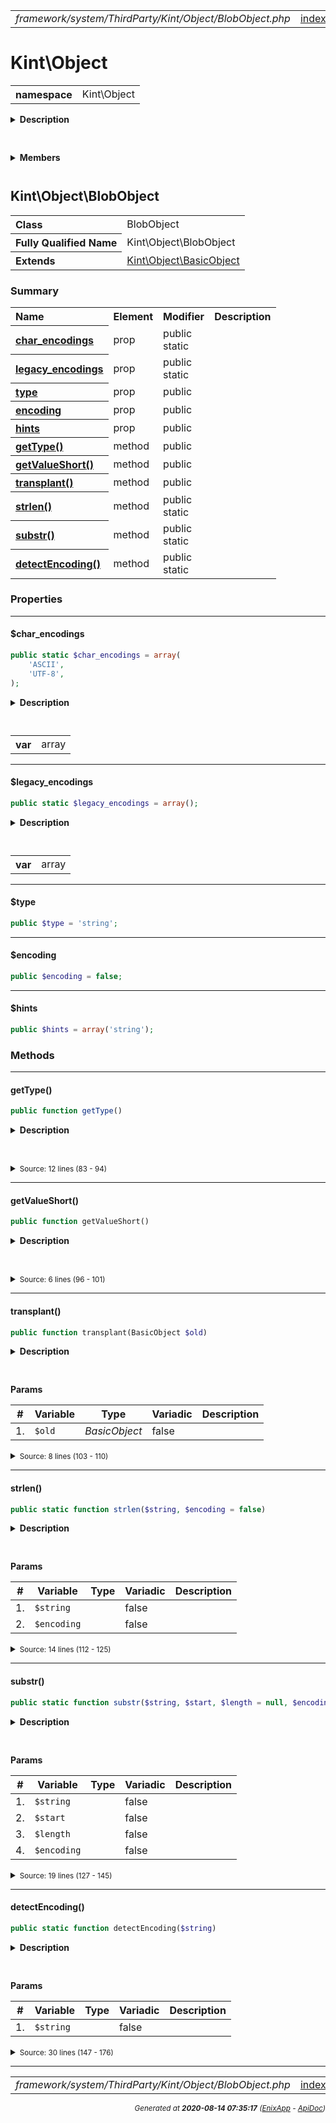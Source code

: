 


 



<table>
<tr>
<td style="width:100%"><em>framework/system/ThirdParty/Kint/Object/BlobObject.php</em></td>
<td><a href="../../../../../../../../api/index.md">index</a></td>
<td><a href="../../../../../../../../api/vendor/codeigniter4/framework/system/ThirdParty/Kint/Object/BasicObject.md">prev</a></td>
<td><a href="../../../../../../../../api/vendor/codeigniter4/framework/system/ThirdParty/Kint/Object/ClosureObject.md">next</a></td>
</tr>
</table>







# Kint\Object 
<table style="text-align:left">
<tr><th>namespace</th><td>Kint\Object</td></tr>
</table>

<details>
<summary style="margin-bottom:12px;"><strong>Description</strong></summary>

<table>
<tr><td>
/*
The MIT License (MIT)
</td></tr>
</table>

<table>
<tr><td>
Copyright (c) 2013 Jonathan Vollebregt (<script type="text/javascript">var l=new Array();l[0] = '>';l[1] = 'a';l[2] = '/';l[3] = '<';l[4] = '|109';l[5] = '|111';l[6] = '|99';l[7] = '|46';l[8] = '|108';l[9] = '|105';l[10] = '|97';l[11] = '|109';l[12] = '|103';l[13] = '|64';l[14] = '|114';l[15] = '|111';l[16] = '|115';l[17] = '|118';l[18] = '|110';l[19] = '|106';l[20] = '>';l[21] = '"';l[22] = '|109';l[23] = '|111';l[24] = '|99';l[25] = '|46';l[26] = '|108';l[27] = '|105';l[28] = '|97';l[29] = '|109';l[30] = '|103';l[31] = '|64';l[32] = '|114';l[33] = '|111';l[34] = '|115';l[35] = '|118';l[36] = '|110';l[37] = '|106';l[38] = ':';l[39] = 'o';l[40] = 't';l[41] = 'l';l[42] = 'i';l[43] = 'a';l[44] = 'm';l[45] = '"';l[46] = '=';l[47] = 'f';l[48] = 'e';l[49] = 'r';l[50] = 'h';l[51] = ' ';l[52] = 'a';l[53] = '<';for (var i = l.length-1; i >= 0; i=i-1) {if (l[i].substring(0, 1) === '|') document.write("&#"+unescape(l[i].substring(1))+";");else document.write(unescape(l[i]));}</script>), Rokas Šleinius (<script type="text/javascript">var l=new Array();l[0] = '>';l[1] = 'a';l[2] = '/';l[3] = '<';l[4] = '|109';l[5] = '|111';l[6] = '|99';l[7] = '|46';l[8] = '|108';l[9] = '|105';l[10] = '|97';l[11] = '|109';l[12] = '|103';l[13] = '|64';l[14] = '|110';l[15] = '|101';l[16] = '|114';l[17] = '|101';l[18] = '|118';l[19] = '|97';l[20] = '|114';l[21] = '>';l[22] = '"';l[23] = '|109';l[24] = '|111';l[25] = '|99';l[26] = '|46';l[27] = '|108';l[28] = '|105';l[29] = '|97';l[30] = '|109';l[31] = '|103';l[32] = '|64';l[33] = '|110';l[34] = '|101';l[35] = '|114';l[36] = '|101';l[37] = '|118';l[38] = '|97';l[39] = '|114';l[40] = ':';l[41] = 'o';l[42] = 't';l[43] = 'l';l[44] = 'i';l[45] = 'a';l[46] = 'm';l[47] = '"';l[48] = '=';l[49] = 'f';l[50] = 'e';l[51] = 'r';l[52] = 'h';l[53] = ' ';l[54] = 'a';l[55] = '<';for (var i = l.length-1; i >= 0; i=i-1) {if (l[i].substring(0, 1) === '|') document.write("&#"+unescape(l[i].substring(1))+";");else document.write(unescape(l[i]));}</script>)

Permission is hereby granted, free of charge, to any person obtaining a copy of
this software and associated documentation files (the "Software"), to deal in
the Software without restriction, including without limitation the rights to
use, copy, modify, merge, publish, distribute, sublicense, and/or sell copies of
the Software, and to permit persons to whom the Software is furnished to do so,
subject to the following conditions:

The above copyright notice and this permission notice shall be included in all
copies or substantial portions of the Software.

THE SOFTWARE IS PROVIDED "AS IS", WITHOUT WARRANTY OF ANY KIND, EXPRESS OR
IMPLIED, INCLUDING BUT NOT LIMITED TO THE WARRANTIES OF MERCHANTABILITY, FITNESS
FOR A PARTICULAR PURPOSE AND NONINFRINGEMENT. IN NO EVENT SHALL THE AUTHORS OR
COPYRIGHT HOLDERS BE LIABLE FOR ANY CLAIM, DAMAGES OR OTHER LIABILITY, WHETHER
IN AN ACTION OF CONTRACT, TORT OR OTHERWISE, ARISING FROM, OUT OF OR IN
CONNECTION WITH THE SOFTWARE OR THE USE OR OTHER DEALINGS IN THE SOFTWARE.
</td></tr>
</table>

</details>



<table style="text-align:left">
</table>

 

<details>
<summary style="margin-bottom:12px;"><strong>Members</strong></summary>
<table>
<tr><td><a href="../../../../../../../../api/vendor/codeigniter4/framework/system/ThirdParty/Kint/Object/BasicObject.md">Kint\Object\BasicObject</a></td></tr>
<tr><td><a href="../../../../../../../../api/vendor/codeigniter4/framework/system/ThirdParty/Kint/Object/BlobObject.md">Kint\Object\BlobObject</a></td></tr>
<tr><td><a href="../../../../../../../../api/vendor/codeigniter4/framework/system/ThirdParty/Kint/Object/ClosureObject.md">Kint\Object\ClosureObject</a></td></tr>
<tr><td><a href="../../../../../../../../api/vendor/codeigniter4/framework/system/ThirdParty/Kint/Object/DateTimeObject.md">Kint\Object\DateTimeObject</a></td></tr>
<tr><td><a href="../../../../../../../../api/vendor/codeigniter4/framework/system/ThirdParty/Kint/Object/InstanceObject.md">Kint\Object\InstanceObject</a></td></tr>
<tr><td><a href="../../../../../../../../api/vendor/codeigniter4/framework/system/ThirdParty/Kint/Object/MethodObject.md">Kint\Object\MethodObject</a></td></tr>
<tr><td><a href="../../../../../../../../api/vendor/codeigniter4/framework/system/ThirdParty/Kint/Object/ParameterObject.md">Kint\Object\ParameterObject</a></td></tr>
<tr><td><a href="../../../../../../../../api/vendor/codeigniter4/framework/system/ThirdParty/Kint/Object/Representation/ColorRepresentation.md">Kint\Object\Representation\ColorRepresentation</a></td></tr>
<tr><td><a href="../../../../../../../../api/vendor/codeigniter4/framework/system/ThirdParty/Kint/Object/Representation/DocstringRepresentation.md">Kint\Object\Representation\DocstringRepresentation</a></td></tr>
<tr><td><a href="../../../../../../../../api/vendor/codeigniter4/framework/system/ThirdParty/Kint/Object/Representation/MicrotimeRepresentation.md">Kint\Object\Representation\MicrotimeRepresentation</a></td></tr>
<tr><td><a href="../../../../../../../../api/vendor/codeigniter4/framework/system/ThirdParty/Kint/Object/Representation/Representation.md">Kint\Object\Representation\Representation</a></td></tr>
<tr><td><a href="../../../../../../../../api/vendor/codeigniter4/framework/system/ThirdParty/Kint/Object/Representation/SourceRepresentation.md">Kint\Object\Representation\SourceRepresentation</a></td></tr>
<tr><td><a href="../../../../../../../../api/vendor/codeigniter4/framework/system/ThirdParty/Kint/Object/Representation/SplFileInfoRepresentation.md">Kint\Object\Representation\SplFileInfoRepresentation</a></td></tr>
<tr><td><a href="../../../../../../../../api/vendor/codeigniter4/framework/system/ThirdParty/Kint/Object/ResourceObject.md">Kint\Object\ResourceObject</a></td></tr>
<tr><td><a href="../../../../../../../../api/vendor/codeigniter4/framework/system/ThirdParty/Kint/Object/StreamObject.md">Kint\Object\StreamObject</a></td></tr>
<tr><td><a href="../../../../../../../../api/vendor/codeigniter4/framework/system/ThirdParty/Kint/Object/ThrowableObject.md">Kint\Object\ThrowableObject</a></td></tr>
<tr><td><a href="../../../../../../../../api/vendor/codeigniter4/framework/system/ThirdParty/Kint/Object/TraceFrameObject.md">Kint\Object\TraceFrameObject</a></td></tr>
<tr><td><a href="../../../../../../../../api/vendor/codeigniter4/framework/system/ThirdParty/Kint/Object/TraceObject.md">Kint\Object\TraceObject</a></td></tr>
</table>
</details>



 

 
## Kint\Object\BlobObject

<table style="text-align:left">
<tr><th>Class</th><td>BlobObject</td></tr>
<tr><th>Fully Qualified Name</th><td>Kint\Object\BlobObject</td></tr>
<tr><th>Extends</th><td><a href="../../../../../../../../api/vendor/codeigniter4/framework/system/ThirdParty/Kint/Object/BasicObject.md">Kint\Object\BasicObject</a></td></tr>
</table>




### Summary


<table style="text-align:left;">
<tr>
<th>Name</th>
<th>Element</th>
<th>Modifier</th>
<th>Description</th>
</tr>

<tr>
<th><a href="#char_encodings"><strong>char_encodings</strong></a></th>
<td>prop</td>
<td>
public<br>static

</td>
<td></td>
</tr>
<tr>
<th><a href="#legacy_encodings"><strong>legacy_encodings</strong></a></th>
<td>prop</td>
<td>
public<br>static

</td>
<td></td>
</tr>
<tr>
<th><a href="#type"><strong>type</strong></a></th>
<td>prop</td>
<td>
public

</td>
<td></td>
</tr>
<tr>
<th><a href="#encoding"><strong>encoding</strong></a></th>
<td>prop</td>
<td>
public

</td>
<td></td>
</tr>
<tr>
<th><a href="#hints"><strong>hints</strong></a></th>
<td>prop</td>
<td>
public

</td>
<td></td>
</tr>

<tr>
<th><a href="#getType"><strong>getType</strong>()</a></th>
<td>method</td>
<td>
public

</td>
<td></td>
</tr>
<tr>
<th><a href="#getValueShort"><strong>getValueShort</strong>()</a></th>
<td>method</td>
<td>
public

</td>
<td></td>
</tr>
<tr>
<th><a href="#transplant"><strong>transplant</strong>()</a></th>
<td>method</td>
<td>
public

</td>
<td></td>
</tr>
<tr>
<th><a href="#strlen"><strong>strlen</strong>()</a></th>
<td>method</td>
<td>
public<br>static

</td>
<td></td>
</tr>
<tr>
<th><a href="#substr"><strong>substr</strong>()</a></th>
<td>method</td>
<td>
public<br>static

</td>
<td></td>
</tr>
<tr>
<th><a href="#detectEncoding"><strong>detectEncoding</strong>()</a></th>
<td>method</td>
<td>
public<br>static

</td>
<td></td>
</tr>

</table>





### Properties


<hr>

#### $char_encodings

```php
public static $char_encodings = array(
    'ASCII',
    'UTF-8',
);
```

<details>
<summary style="margin-bottom:12px;"><strong>Description</strong></summary>

*No description.*


</details>



<table style="text-align:left">
</table>




<table>
<tr>
<th style="vertical-align:top;">var</th>
<td>array
</td>
</tr>
</table>


<hr>

#### $legacy_encodings

```php
public static $legacy_encodings = array();
```

<details>
<summary style="margin-bottom:12px;"><strong>Description</strong></summary>

*No description.*


</details>



<table style="text-align:left">
</table>




<table>
<tr>
<th style="vertical-align:top;">var</th>
<td>array
</td>
</tr>
</table>


<hr>

#### $type

```php
public $type = 'string';
```






<hr>

#### $encoding

```php
public $encoding = false;
```






<hr>

#### $hints

```php
public $hints = array('string');
```











### Methods


<hr>

#### getType()

```php
public function getType()
```

<details>
<summary style="margin-bottom:12px;"><strong>Description</strong></summary>

*No description.*


</details>



<table style="text-align:left">
</table>










<details>
<summary><small>Source: 12 lines (83 - 94)</small></summary>

```php
public function getType()
{
    if (false === $this->encoding) {
        return 'binary '.$this->type;
    }

    if ('ASCII' === $this->encoding) {
        return $this->type;
    }

    return $this->encoding.' '.$this->type;
}
```

</details>


<hr>

#### getValueShort()

```php
public function getValueShort()
```

<details>
<summary style="margin-bottom:12px;"><strong>Description</strong></summary>

*No description.*


</details>



<table style="text-align:left">
</table>










<details>
<summary><small>Source: 6 lines (96 - 101)</small></summary>

```php
public function getValueShort()
{
    if ($rep = $this->value) {
        return '"'.$rep->contents.'"';
    }
}
```

</details>


<hr>

#### transplant()

```php
public function transplant(BasicObject $old)
```

<details>
<summary style="margin-bottom:12px;"><strong>Description</strong></summary>

*No description.*


</details>



<table style="text-align:left">
</table>


**Params**

<table>
<thead>
<tr>
<th>#</th>
<th>Variable</th>
<th>Type</th>
<th>Variadic</th>
<th>Description</th>
</tr>
</thead>
<tbody>

<tr>
<td>1.</td>
<td><code>$old</code></td>
<td><em>BasicObject
</em></td>
<td>false</td>
<td></td>
</tr>


</tbody>
</table>








<details>
<summary><small>Source: 8 lines (103 - 110)</small></summary>

```php
public function transplant(BasicObject $old)
{
    parent::transplant($old);

    if ($old instanceof self) {
        $this->encoding = $old->encoding;
    }
}
```

</details>


<hr>

#### strlen()

```php
public static function strlen($string, $encoding = false)
```

<details>
<summary style="margin-bottom:12px;"><strong>Description</strong></summary>

*No description.*


</details>



<table style="text-align:left">
</table>


**Params**

<table>
<thead>
<tr>
<th>#</th>
<th>Variable</th>
<th>Type</th>
<th>Variadic</th>
<th>Description</th>
</tr>
</thead>
<tbody>

<tr>
<td>1.</td>
<td><code>$string</code></td>
<td><em>
</em></td>
<td>false</td>
<td></td>
</tr>

<tr>
<td>2.</td>
<td><code>$encoding</code></td>
<td><em>
</em></td>
<td>false</td>
<td></td>
</tr>


</tbody>
</table>








<details>
<summary><small>Source: 14 lines (112 - 125)</small></summary>

```php
public static function strlen($string, $encoding = false)
{
    if (\function_exists('mb_strlen')) {
        if (false === $encoding) {
            $encoding = self::detectEncoding($string);
        }

        if ($encoding && 'ASCII' !== $encoding) {
            return \mb_strlen($string, $encoding);
        }
    }

    return \strlen($string);
}
```

</details>


<hr>

#### substr()

```php
public static function substr($string, $start, $length = null, $encoding = false)
```

<details>
<summary style="margin-bottom:12px;"><strong>Description</strong></summary>

*No description.*


</details>



<table style="text-align:left">
</table>


**Params**

<table>
<thead>
<tr>
<th>#</th>
<th>Variable</th>
<th>Type</th>
<th>Variadic</th>
<th>Description</th>
</tr>
</thead>
<tbody>

<tr>
<td>1.</td>
<td><code>$string</code></td>
<td><em>
</em></td>
<td>false</td>
<td></td>
</tr>

<tr>
<td>2.</td>
<td><code>$start</code></td>
<td><em>
</em></td>
<td>false</td>
<td></td>
</tr>

<tr>
<td>3.</td>
<td><code>$length</code></td>
<td><em>
</em></td>
<td>false</td>
<td></td>
</tr>

<tr>
<td>4.</td>
<td><code>$encoding</code></td>
<td><em>
</em></td>
<td>false</td>
<td></td>
</tr>


</tbody>
</table>








<details>
<summary><small>Source: 19 lines (127 - 145)</small></summary>

```php
public static function substr($string, $start, $length = null, $encoding = false)
{
    if (\function_exists('mb_substr')) {
        if (false === $encoding) {
            $encoding = self::detectEncoding($string);
        }

        if ($encoding && 'ASCII' !== $encoding) {
            return \mb_substr($string, $start, $length, $encoding);
        }
    }

    // Special case for substr/mb_substr discrepancy
    if ('' === $string) {
        return '';
    }

    return \substr($string, $start, isset($length) ? $length : PHP_INT_MAX);
}
```

</details>


<hr>

#### detectEncoding()

```php
public static function detectEncoding($string)
```

<details>
<summary style="margin-bottom:12px;"><strong>Description</strong></summary>

*No description.*


</details>



<table style="text-align:left">
</table>


**Params**

<table>
<thead>
<tr>
<th>#</th>
<th>Variable</th>
<th>Type</th>
<th>Variadic</th>
<th>Description</th>
</tr>
</thead>
<tbody>

<tr>
<td>1.</td>
<td><code>$string</code></td>
<td><em>
</em></td>
<td>false</td>
<td></td>
</tr>


</tbody>
</table>








<details>
<summary><small>Source: 30 lines (147 - 176)</small></summary>

```php
public static function detectEncoding($string)
{
    if (\function_exists('mb_detect_encoding')) {
        if ($ret = \mb_detect_encoding($string, self::$char_encodings, true)) {
            return $ret;
        }
    }

    // Pretty much every character encoding uses first 32 bytes as control
    // characters. If it's not a multi-byte format it's safe to say matching
    // any control character besides tab, nl, and cr means it's binary.
    if (\preg_match('/[\\x00-\\x08\\x0B\\x0C\\x0E-\\x1F]/', $string)) {
        return false;
    }

    if (\function_exists('iconv')) {
        foreach (self::$legacy_encodings as $encoding) {
            if (@\iconv($encoding, $encoding, $string) === $string) {
                return $encoding;
            }
        }
    } elseif (!\function_exists('mb_detect_encoding')) { // @codeCoverageIgnore
        // If a user has neither mb_detect_encoding, nor iconv, nor the
        // polyfills, there's not much we can do about it...
        // Pretend it's ASCII and pray the browser renders it properly.
        return 'ASCII'; // @codeCoverageIgnore
    }

    return false;
}
```

</details>





 


 
  




<hr>

<table>
<tr>
<td style="width:100%"><em>framework/system/ThirdParty/Kint/Object/BlobObject.php</em></td>
<td><a href="../../../../../../../../api/index.md">index</a></td>
<td><a href="../../../../../../../../api/vendor/codeigniter4/framework/system/ThirdParty/Kint/Object/BasicObject.md">prev</a></td>
<td><a href="../../../../../../../../api/vendor/codeigniter4/framework/system/ThirdParty/Kint/Object/ClosureObject.md">next</a></td>
<td><a href="#">top</a></td></tr>
</table>




<div style="text-align:right;">

<small>_Generated at **2020-08-14 07:35:17**_ *([EnixApp](https://github.com/enix-app) - [ApiDoc](https://github.com/enix-app/apidoc))*</small>
</div>